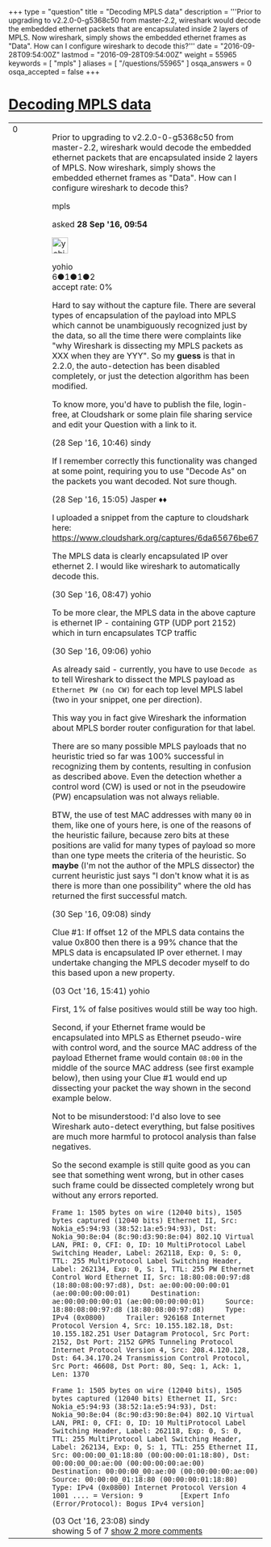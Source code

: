 +++
type = "question"
title = "Decoding MPLS data"
description = '''Prior to upgrading to v2.2.0-0-g5368c50 from master-2.2, wireshark would decode the embedded ethernet packets that are encapsulated inside 2 layers of MPLS. Now wireshark, simply shows the embedded ethernet frames as &quot;Data&quot;. How can I configure wireshark to decode this?'''
date = "2016-09-28T09:54:00Z"
lastmod = "2016-09-28T09:54:00Z"
weight = 55965
keywords = [ "mpls" ]
aliases = [ "/questions/55965" ]
osqa_answers = 0
osqa_accepted = false
+++

<div class="headNormal">

# [Decoding MPLS data](/questions/55965/decoding-mpls-data)

</div>

<div id="main-body">

<div id="askform">

<table id="question-table" style="width:100%;"><colgroup><col style="width: 50%" /><col style="width: 50%" /></colgroup><tbody><tr class="odd"><td style="width: 30px; vertical-align: top"><div class="vote-buttons"><div id="post-55965-score" class="post-score" title="current number of votes">0</div><div id="favorite-count" class="favorite-count"></div></div></td><td><div id="item-right"><div class="question-body"><p>Prior to upgrading to v2.2.0-0-g5368c50 from master-2.2, wireshark would decode the embedded ethernet packets that are encapsulated inside 2 layers of MPLS. Now wireshark, simply shows the embedded ethernet frames as "Data". How can I configure wireshark to decode this?</p></div><div id="question-tags" class="tags-container tags">mpls</div><div id="question-controls" class="post-controls"></div><div class="post-update-info-container"><div class="post-update-info post-update-info-user"><p>asked <strong>28 Sep '16, 09:54</strong></p><img src="https://secure.gravatar.com/avatar/f9bd22e9c0b43cf04c28c2715122d204?s=32&amp;d=identicon&amp;r=g" class="gravatar" width="32" height="32" alt="yohio&#39;s gravatar image" /><p>yohio<br />
<span class="score" title="6 reputation points">6</span><span title="1 badges"><span class="badge1">●</span><span class="badgecount">1</span></span><span title="1 badges"><span class="silver">●</span><span class="badgecount">1</span></span><span title="2 badges"><span class="bronze">●</span><span class="badgecount">2</span></span><br />
<span class="accept_rate" title="Rate of the user&#39;s accepted answers">accept rate:</span> <span title="yohio has no accepted answers">0%</span></p></div></div><div id="comments-container-55965" class="comments-container"><span id="55968"></span><div id="comment-55968" class="comment"><div id="post-55968-score" class="comment-score"></div><div class="comment-text"><p>Hard to say without the capture file. There are several types of encapsulation of the payload into MPLS which cannot be unambiguously recognized just by the data, so all the time there were complaints like "why Wireshark is dissecting my MPLS packets as XXX when they are YYY". So my <strong>guess</strong> is that in 2.2.0, the auto-detection has been disabled completely, or just the detection algorithm has been modified.</p><p>To know more, you'd have to publish the file, login-free, at Cloudshark or some plain file sharing service and edit your Question with a link to it.</p></div><div id="comment-55968-info" class="comment-info"><span class="comment-age">(28 Sep '16, 10:46)</span> sindy</div></div><span id="55975"></span><div id="comment-55975" class="comment"><div id="post-55975-score" class="comment-score"></div><div class="comment-text"><p>If I remember correctly this functionality was changed at some point, requiring you to use "Decode As" on the packets you want decoded. Not sure though.</p></div><div id="comment-55975-info" class="comment-info"><span class="comment-age">(28 Sep '16, 15:05)</span> Jasper ♦♦</div></div><span id="56026"></span><div id="comment-56026" class="comment"><div id="post-56026-score" class="comment-score"></div><div class="comment-text"><p>I uploaded a snippet from the capture to cloudshark here: <a href="https://www.cloudshark.org/captures/6da65676be67">https://www.cloudshark.org/captures/6da65676be67</a></p><p>The MPLS data is clearly encapsulated IP over ethernet 2. I would like wireshark to automatically decode this.</p></div><div id="comment-56026-info" class="comment-info"><span class="comment-age">(30 Sep '16, 08:47)</span> yohio</div></div><span id="56027"></span><div id="comment-56027" class="comment"><div id="post-56027-score" class="comment-score"></div><div class="comment-text"><p>To be more clear, the MPLS data in the above capture is ethernet IP - containing GTP (UDP port 2152) which in turn encapsulates TCP traffic</p></div><div id="comment-56027-info" class="comment-info"><span class="comment-age">(30 Sep '16, 09:06)</span> yohio</div></div><span id="56028"></span><div id="comment-56028" class="comment"><div id="post-56028-score" class="comment-score"></div><div class="comment-text"><p>As already said - currently, you have to use <code>Decode as</code> to tell Wireshark to dissect the MPLS payload as <code>Ethernet PW (no CW)</code> for each top level MPLS label (two in your snippet, one per direction).</p><p>This way you in fact give Wireshark the information about MPLS border router configuration for that label.</p><p>There are so many possible MPLS payloads that no heuristic tried so far was 100% successful in recognizing them by contents, resulting in confusion as described above. Even the detection whether a control word (CW) is used or not in the pseudowire (PW) encapsulation was not always reliable.</p><p>BTW, the use of test MAC addresses with many <code>00</code> in them, like one of yours here, is one of the reasons of the heuristic failure, because zero bits at these positions are valid for many types of payload so more than one type meets the criteria of the heuristic. So <strong>maybe</strong> (I'm not the author of the MPLS dissector) the current heuristic just says "I don't know what it is as there is more than one possibility" where the old has returned the first successful match.</p></div><div id="comment-56028-info" class="comment-info"><span class="comment-age">(30 Sep '16, 09:08)</span> sindy</div></div><span id="56112"></span><div id="comment-56112" class="comment not_top_scorer"><div id="post-56112-score" class="comment-score"></div><div class="comment-text"><p>Clue #1: If offset 12 of the MPLS data contains the value 0x800 then there is a 99% chance that the MPLS data is encapsulated IP over ethernet. I may undertake changing the MPLS decoder myself to do this based upon a new property.</p></div><div id="comment-56112-info" class="comment-info"><span class="comment-age">(03 Oct '16, 15:41)</span> yohio</div></div><span id="56116"></span><div id="comment-56116" class="comment not_top_scorer"><div id="post-56116-score" class="comment-score"></div><div class="comment-text"><p>First, 1% of false positives would still be way too high.</p><p>Second, if your Ethernet frame would be encapsulated into MPLS as Ethernet pseudo-wire with control word, and the source MAC address of the payload Ethernet frame would contain <code>08:00</code> in the middle of the source MAC address (see first example below), then using your Clue #1 would end up dissecting your packet the way shown in the second example below.</p><p>Not to be misunderstood: I'd also love to see Wireshark auto-detect everything, but false positives are much more harmful to protocol analysis than false negatives.</p><p>So the second example is still quite good as you can see that something went wrong, but in other cases such frame could be dissected completely wrong but without any errors reported.</p><p><code>Frame 1: 1505 bytes on wire (12040 bits), 1505 bytes captured (12040 bits) Ethernet II, Src: Nokia_e5:94:93 (38:52:1a:e5:94:93), Dst: Nokia_90:8e:04 (8c:90:d3:90:8e:04) 802.1Q Virtual LAN, PRI: 0, CFI: 0, ID: 10 MultiProtocol Label Switching Header, Label: 262118, Exp: 0, S: 0, TTL: 255 MultiProtocol Label Switching Header, Label: 262134, Exp: 0, S: 1, TTL: 255 PW Ethernet Control Word Ethernet II, Src: 18:80:08:00:97:d8 (18:80:08:00:97:d8), Dst: ae:00:00:00:00:01 (ae:00:00:00:00:01)     Destination: ae:00:00:00:00:01 (ae:00:00:00:00:01)     Source: 18:80:08:00:97:d8 (18:80:08:00:97:d8)     Type: IPv4 (0x0800)     Trailer: 926168 Internet Protocol Version 4, Src: 10.155.182.18, Dst: 10.155.182.251 User Datagram Protocol, Src Port: 2152, Dst Port: 2152 GPRS Tunneling Protocol Internet Protocol Version 4, Src: 208.4.120.128, Dst: 64.34.170.24 Transmission Control Protocol, Src Port: 46608, Dst Port: 80, Seq: 1, Ack: 1, Len: 1370</code></p><p><code>Frame 1: 1505 bytes on wire (12040 bits), 1505 bytes captured (12040 bits) Ethernet II, Src: Nokia_e5:94:93 (38:52:1a:e5:94:93), Dst: Nokia_90:8e:04 (8c:90:d3:90:8e:04) 802.1Q Virtual LAN, PRI: 0, CFI: 0, ID: 10 MultiProtocol Label Switching Header, Label: 262118, Exp: 0, S: 0, TTL: 255 MultiProtocol Label Switching Header, Label: 262134, Exp: 0, S: 1, TTL: 255 Ethernet II, Src: 00:00:00_01:18:80 (00:00:00:01:18:80), Dst: 00:00:00_00:ae:00 (00:00:00:00:ae:00)     Destination: 00:00:00_00:ae:00 (00:00:00:00:ae:00)     Source: 00:00:00_01:18:80 (00:00:00:01:18:80)     Type: IPv4 (0x0800) Internet Protocol Version 4     1001 .... = Version: 9         [Expert Info (Error/Protocol): Bogus IPv4 version]</code></p></div><div id="comment-56116-info" class="comment-info"><span class="comment-age">(03 Oct '16, 23:08)</span> sindy</div></div></div><div id="comment-tools-55965" class="comment-tools"><span class="comments-showing"> showing 5 of 7 </span> <a href="#" class="show-all-comments-link">show 2 more comments</a></div><div class="clear"></div><div id="comment-55965-form-container" class="comment-form-container"></div><div class="clear"></div></div></td></tr></tbody></table>

</div>

</div>

